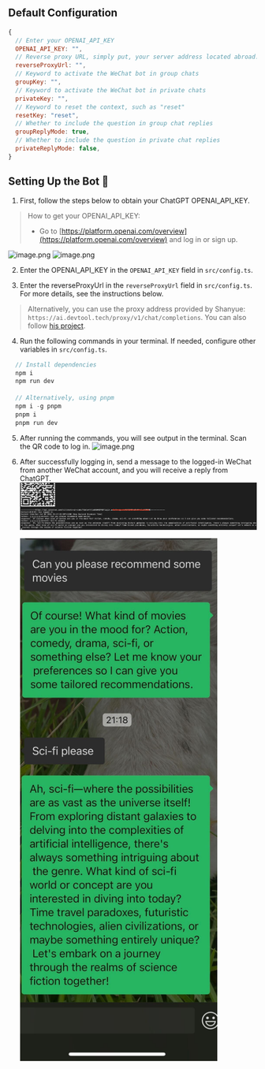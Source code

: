 ## Default Configuration

```javascript
{
  // Enter your OPENAI_API_KEY
  OPENAI_API_KEY: "",
  // Reverse proxy URL, simply put, your server address located abroad. See README for more details.
  reverseProxyUrl: "",
  // Keyword to activate the WeChat bot in group chats
  groupKey: "",
  // Keyword to activate the WeChat bot in private chats
  privateKey: "",
  // Keyword to reset the context, such as "reset"
  resetKey: "reset",
  // Whether to include the question in group chat replies
  groupReplyMode: true,
  // Whether to include the question in private chat replies
  privateReplyMode: false,
}
```

## Setting Up the Bot 🤖

1. First, follow the steps below to obtain your ChatGPT OPENAI_API_KEY.

> How to get your OPENAI_API_KEY:
>
> - Go to [https://platform.openai.com/overview](https://platform.openai.com/overview) and log in or sign up.

![image.png](https://cdn.nlark.com/yuque/0/2023/png/2777249/1675413138418-d5df2543-bd37-41cc-a16c-505c5a38e88d.png)
![image.png](https://cdn.nlark.com/yuque/0/2023/png/2777249/1675413190188-4cf10947-ea7f-479d-9550-0dec9d40c0e2.png?x-oss-process=image%2Fresize%2Cw_1500%2Climit_0)

2. Enter the OPENAI_API_KEY in the `OPENAI_API_KEY` field in `src/config.ts`.

3. Enter the reverseProxyUrl in the `reverseProxyUrl` field in `src/config.ts`. For more details, see the instructions below.

> Alternatively, you can use the proxy address provided by Shanyue: `https://ai.devtool.tech/proxy/v1/chat/completions`. You can also follow [his project](https://github.com/shfshanyue/wechat-chatgpt).

4. Run the following commands in your terminal. If needed, configure other variables in `src/config.ts`.

```javascript
  // Install dependencies
  npm i
  npm run dev

  // Alternatively, using pnpm
  npm i -g pnpm
  pnpm i
  pnpm run dev
```

5. After running the commands, you will see output in the terminal. Scan the QR code to log in.
   ![image.png](https://cdn.nlark.com/yuque/0/2022/png/2777249/1670287138908-cc898c58-6e0a-488f-ae07-ae489508c1be.png#averageHue=%23484948&clientId=uf4023d0a-0da7-4&crop=0&crop=0&crop=1&crop=1&from=paste&height=442&id=ub5fee6b7&margin=%5Bobject%20Object%5D&name=image.png&originHeight=1200&originWidth=1660&originalType=binary&ratio=1&rotation=0&showTitle=false&size=492370&status=done&style=none&taskId=u233d9139-1ef5-42bf-9f44-354c6565862&title=&width=612)

6. After successfully logging in, send a message to the logged-in WeChat from another WeChat account, and you will receive a reply from ChatGPT.
   ![alt text](src/assets/pic1.jpg)

   <img src="src/assets/pic2.jpg" width="400px"/>

